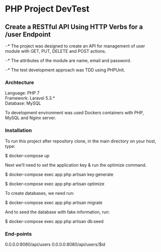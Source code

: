 # PHP Project DevTest

## Create a RESTful API Using HTTP Verbs for a /user Endpoint

⋅⋅* The project was designed to create an API for management of user module with GET, PUT, DELETE and POST actions.

⋅⋅* The attributes of the module are name, email and password.

⋅⋅* The test development approach was TDD using PHPUnit.

### Archtecture

Language: PHP 7<br />
Framework: Laravel 5.3.*<br />
Database: MySQL<br />

To development environment was used Dockers containers with PHP, MySQL and Nginx server.

### Installation

To run this project after repository clone, in the main directory on your host, type:

$ docker-compose up

Next we’ll need to set the application key & run the optimize command.

$ docker-compose exec app php artisan key:generate

$ docker-compose exec app php artisan optimize

To create databases, we need run:

$ docker-compose exec app php artisan migrate

And to seed the database with fake information, run:

$ docker-compose exec app php artisan db:seed

### End-points

0.0.0.0:8080/api/users
0.0.0.0:8080/api/users/$id
